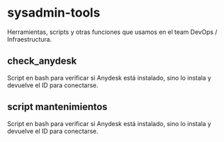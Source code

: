 # sysadmin-tools

Herramientas, scripts y otras funciones que usamos en el team DevOps / Infraestructura.

## check_anydesk

Script en bash para verificar si Anydesk está instalado, sino lo instala y devuelve el ID para conectarse.

## script mantenimientos

Script en bash para verificar si Anydesk está instalado, sino lo instala y devuelve el ID para conectarse.
